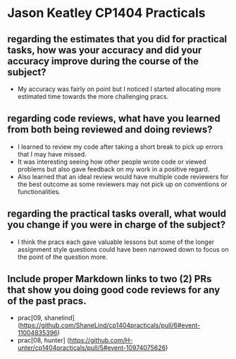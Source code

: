 # Jason Keatley CP1404 Practicals

## regarding the estimates that you did for practical tasks, how was your accuracy and did your accuracy improve during the course of the subject?
- My accuracy was fairly on point but I noticed I started allocating more estimated time towards the more challenging pracs.

## regarding code reviews, what have you learned from both being reviewed and doing reviews?
- I learned to review my code after taking a short break to pick up errors that I may have missed.
- It was interesting seeing how other people wrote code or viewed problems but also gave feedback on my work in a
positive regard. 
- Also learned that an ideal review would have multiple code reviewers for the best outcome as some reviewers may not
pick up on conventions or functionalities.
## regarding the practical tasks overall, what would you change if you were in charge of the subject?
- I think the pracs each gave valuable lessons but some of the longer assignment style questions could have been
narrowed down to focus on the point of the question more.

## Include proper Markdown links to two (2) PRs that show you doing good code reviews for any of the past pracs.
- prac[09, shanelind] (https://github.com/ShaneLind/cp1404practicals/pull/6#event-11004835396)
- prac[08, hunter] (https://github.com/H-unter/cp1404practicals/pull/5#event-10974075626)